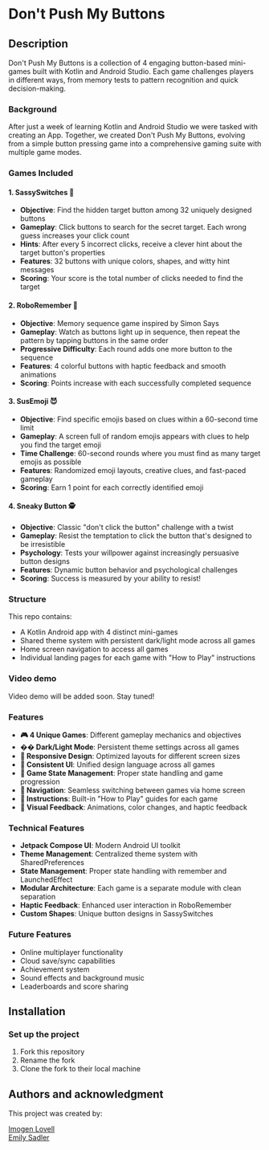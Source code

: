 # Don't Push My Buttons

## Description

Don't Push My Buttons is a collection of 4 engaging button-based mini-games built with Kotlin and Android Studio. Each game challenges players in different ways, from memory tests to pattern recognition and quick decision-making.

### Background

After just a week of learning Kotlin and Android Studio we were tasked with creating an App. Together, we created Don't Push My Buttons, evolving from a simple button pressing game into a comprehensive gaming suite with multiple game modes.

### Games Included

#### 1. **SassySwitches** 🎯
- **Objective**: Find the hidden target button among 32 uniquely designed buttons
- **Gameplay**: Click buttons to search for the secret target. Each wrong guess increases your click count
- **Hints**: After every 5 incorrect clicks, receive a clever hint about the target button's properties
- **Features**: 32 buttons with unique colors, shapes, and witty hint messages
- **Scoring**: Your score is the total number of clicks needed to find the target

#### 2. **RoboRemember** 🤖
- **Objective**: Memory sequence game inspired by Simon Says
- **Gameplay**: Watch as buttons light up in sequence, then repeat the pattern by tapping buttons in the same order
- **Progressive Difficulty**: Each round adds one more button to the sequence
- **Features**: 4 colorful buttons with haptic feedback and smooth animations
- **Scoring**: Points increase with each successfully completed sequence

#### 3. **SusEmoji** 😈
- **Objective**: Find specific emojis based on clues within a 60-second time limit
- **Gameplay**: A screen full of random emojis appears with clues to help you find the target emoji
- **Time Challenge**: 60-second rounds where you must find as many target emojis as possible
- **Features**: Randomized emoji layouts, creative clues, and fast-paced gameplay
- **Scoring**: Earn 1 point for each correctly identified emoji

#### 4. **Sneaky Button** 🕵️
- **Objective**: Classic "don't click the button" challenge with a twist
- **Gameplay**: Resist the temptation to click the button that's designed to be irresistible
- **Psychology**: Tests your willpower against increasingly persuasive button designs
- **Features**: Dynamic button behavior and psychological challenges
- **Scoring**: Success is measured by your ability to resist!

### Structure

This repo contains:

- A Kotlin Android app with 4 distinct mini-games
- Shared theme system with persistent dark/light mode across all games
- Home screen navigation to access all games
- Individual landing pages for each game with "How to Play" instructions

### Video demo

Video demo will be added soon. Stay tuned!

### Features

- **🎮 4 Unique Games**: Different gameplay mechanics and objectives
- **�� Dark/Light Mode**: Persistent theme settings across all games
- **📱 Responsive Design**: Optimized layouts for different screen sizes
- **🎯 Consistent UI**: Unified design language across all games
- **💾 Game State Management**: Proper state handling and game progression
- **🔄 Navigation**: Seamless switching between games via home screen
- **📖 Instructions**: Built-in "How to Play" guides for each game
- **🎨 Visual Feedback**: Animations, color changes, and haptic feedback

### Technical Features

- **Jetpack Compose UI**: Modern Android UI toolkit
- **Theme Management**: Centralized theme system with SharedPreferences
- **State Management**: Proper state handling with remember and LaunchedEffect
- **Modular Architecture**: Each game is a separate module with clean separation
- **Haptic Feedback**: Enhanced user interaction in RoboRemember
- **Custom Shapes**: Unique button designs in SassySwitches

### Future Features

- Online multiplayer functionality
- Cloud save/sync capabilities
- Achievement system
- Sound effects and background music
- Leaderboards and score sharing

## Installation

### Set up the project

1. Fork this repository
2. Rename the fork
3. Clone the fork to their local machine


## Authors and acknowledgment

This project was created by:
 
[Imogen Lovell](https://github.com/I-Lovell)  
[Emily Sadler](https://github.com/EmiSadler)
